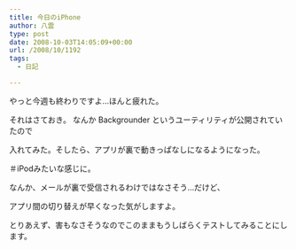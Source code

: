 ```yaml
---
title: 今日のiPhone
author: 八雲
type: post
date: 2008-10-03T14:05:09+00:00
url: /2008/10/1192
tags:
  - 日記

---
```

やっと今週も終わりですよ…ほんと疲れた。

それはさておき。 なんか Backgrounder というユーティリティが公開されていたので
  
入れてみた。そしたら、アプリが裏で動きっぱなしになるようになった。
  
＃iPodみたいな感じに。

なんか、メールが裏で受信されるわけではなさそう…だけど、
  
アプリ間の切り替えが早くなった気がしますよ。
  
とりあえず、害もなさそうなのでこのままもうしばらくテストしてみることにします。
